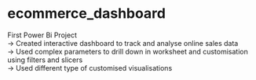 # ecommerce_dashboard
First Power Bi Project
<br>
-> Created interactive dashboard to track and analyse online sales data
<br>
-> Used complex parameters to drill down in worksheet and customisation using filters and slicers
<br>
-> Used different type of customised visualisations 
